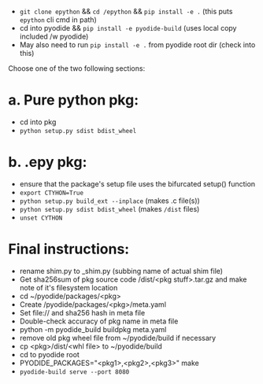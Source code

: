 - `git clone epython` && `cd /epython` && `pip install -e .`
  (this puts `epython` cli cmd in path)
- cd into pyodide && `pip install -e pyodide-build` (uses local copy included /w pyodide)
- May also need to run `pip install -e .` from pyodide root dir
  (check into this)

Choose one of the two following sections:

# a. Pure python pkg:

- cd into pkg
- `python setup.py sdist bdist_wheel`

# b. .epy pkg:

- ensure that the package's setup file uses the bifurcated
  setup() function
- `export CTYHON=True`
- `python setup.py build_ext --inplace` (makes .c file(s))
- `python setup.py sdist bdist_wheel` (makes `/dist` files)
- `unset CYTHON`

# Final instructions:

- rename shim.py to _shim.py (subbing name of actual shim file)
- Get sha256sum of pkg source code /dist/\<pkg stuff>.tar.gz
  and make note of it's filesystem location
- cd ~/pyodide/packages/\<pkg>
- Create /pyodide/packages/\<pkg>/meta.yaml
- Set file:// and sha256 hash in meta file
- Double-check accuracy of pkg name in meta file
- python -m pyodide_build buildpkg meta.yaml
- remove old pkg wheel file from ~/pyodide/build if necessary
- cp \<pkg>/dist/\<whl file> to ~/pyodide/build
- cd to pyodide root
- PYODIDE_PACKAGES="\<pkg1>,\<pkg2>,\<pkg3>" make
- `pyodide-build serve --port 8080`
